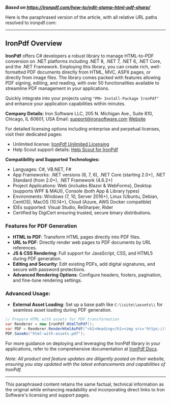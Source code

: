 ***Based on <https://ironpdf.com/how-to/edit-stamp-html-pdf-sharp/>***

Here is the paraphrased version of the article, with all relative URL paths resolved to ironpdf.com:

---

## IronPdf Overview

**IronPdf** offers C# developers a robust library to manage HTML-to-PDF conversion on .NET platforms including .NET 8, .NET 7, .NET 6, .NET Core, and the .NET Framework. Employing this library, you can create rich, well-formatted PDF documents directly from HTML, MVC, ASPX pages, or directly from image files. The library comes packed with features allowing PDF signing, editing, and reading, with over 50 functionalities available to streamline PDF management in your applications.

Quickly integrate into your projects using `"PM> Install-Package IronPdf"` and enhance your application capabilities within minutes.

**Company Details:**
Iron Software LLC,
205 N. Michigan Ave., Suite 810, 
Chicago, IL 60601, 
USA
Email: [support@ironsoftware.com](mailto:support@ironsoftware.com)
[Website](https://www.ironpdf.com)

For detailed licensing options including enterprise and perpetual licenses, visit their dedicated pages:
- Unlimited license: [IronPdf Unlimited Licensing](https://ironpdf.com/licensing/#licensing-unlimited)
- Help Scout support details: [Help Scout for IronPdf](https://ironpdf.com/licensing/#helpscout-support)

**Compatibility and Supported Technologies:**
- Languages: C#, VB.NET, F#
- App Frameworks: .NET versions (8, 7, 6), .NET Core (starting 2.0+), .NET Standard (from 2.0+), .NET Framework (4.6.2+)
- Project Applications: Web (includes Blazor & WebForms), Desktop (supports WPF & MAUI), Console (both App & Library types)
- Environments: Windows (7, 10, Server 2016+), Linux (Ubuntu, Debian, CentOS), MacOS (10.14+), Cloud (Azure, AWS Docker compatible) 
- IDEs supported: Visual Studio, ReSharper, Rider
- Certified by DigiCert ensuring trusted, secure binary distributions.

### Features for PDF Generation
- **HTML to PDF**: Transform HTML pages directly into PDF files.
- **URL to PDF**: Directly render web pages to PDF documents by URL references.
- **JS & CSS Rendering**: Full support for JavaScript, CSS, and HTML5 during PDF generation.
- **Editing and Security**: Edit existing PDFs, add digital signatures, and secure with password protections.
- **Advanced Rendering Options**: Configure headers, footers, pagination, and fine-tune rendering settings.

### Advanced Usage:
- **External Asset Loading**: Set up a base path like `C:\\site\\assets\\` for seamless asset loading during PDF generation.

```csharp
// Prepare HTML with assets for PDF transformation
var Renderer = new IronPdf.HtmlToPdf();
var PDF = Renderer.RenderHtmlAsPdf("<h1>Heading</h1><img src='https://ironpdf.com/icons/iron.png'>", @"C:\\site\\assets\\");
PDF.SaveAs("html-with-assets.pdf");
```

For more guidance on deploying and leveraging the IronPdf library in your applications, refer to the comprehensive documentation at [IronPdf Docs](https://ironpdf.com/documentation/).

*Note: All product and feature updates are diligently posted on their website, ensuring you stay updated with the latest enhancements and capabilities of IronPdf.*

---

This paraphrased content retains the same factual, technical information as the original while enhancing readability and incorporating direct links to Iron Software's licensing and support pages.